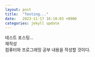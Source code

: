 ```yaml
---
layout: post
title:  "Testing..."
date:   2023-11-17 16:10:03 +0900
categories: jekyll update
---
```

테스트 포스팅...  
재작성  
컴퓨터와 프로그래밍 공부 내용을 작성할 것이다.
